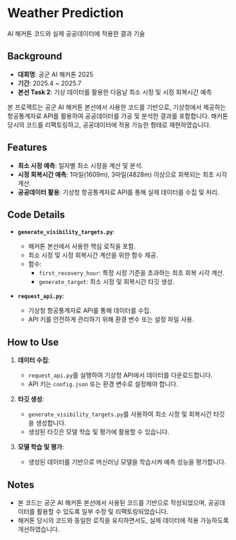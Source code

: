 # Weather Prediction

AI 해커톤 코드와 실제 공공데이터에 적용한 결과 기술

## Background

- **대회명**: 공군 AI 해커톤 2025
- **기간**: 2025.4 ~ 2025.7
- **본선 Task 2**: 기상 데이터를 활용한 다음날 최소 시정 및 시정 회복시간 예측

본 프로젝트는 공군 AI 해커톤 본선에서 사용한 코드를 기반으로, 기상청에서 제공하는 항공통계자료 API를 활용하여 공공데이터를 가공 및 분석한 결과를 포함합니다. 해커톤 당시의 코드를 리팩토링하고, 공공데이터에 적용 가능한 형태로 재현하였습니다.

## Features

- **최소 시정 예측**: 일자별 최소 시정을 계산 및 분석.
- **시정 회복시간 예측**: 1마일(1609m), 3마일(4828m) 이상으로 회복되는 최초 시각 계산.
- **공공데이터 활용**: 기상청 항공통계자료 API를 통해 실제 데이터를 수집 및 처리.

## Code Details

- **`generate_visibility_targets.py`**:
  - 해커톤 본선에서 사용한 핵심 로직을 포함.
  - 최소 시정 및 시정 회복시간 계산을 위한 함수 제공.
  - 함수:
    - `first_recovery_hour`: 특정 시정 기준을 초과하는 최초 회복 시각 계산.
    - `generate_target`: 최소 시정 및 회복시간 타깃 생성.

- **`request_api.py`**:
  - 기상청 항공통계자료 API를 통해 데이터를 수집.
  - API 키를 안전하게 관리하기 위해 환경 변수 또는 설정 파일 사용.

## How to Use

1. **데이터 수집**:
   - `request_api.py`를 실행하여 기상청 API에서 데이터를 다운로드합니다.
   - API 키는 `config.json` 또는 환경 변수로 설정해야 합니다.

2. **타깃 생성**:
   - `generate_visibility_targets.py`를 사용하여 최소 시정 및 회복시간 타깃을 생성합니다.
   - 생성된 타깃은 모델 학습 및 평가에 활용할 수 있습니다.

3. **모델 학습 및 평가**:
   - 생성된 데이터를 기반으로 머신러닝 모델을 학습시켜 예측 성능을 평가합니다.

## Notes

- 본 코드는 공군 AI 해커톤 본선에서 사용된 코드를 기반으로 작성되었으며, 공공데이터를 활용할 수 있도록 일부 수정 및 리팩토링되었습니다.
- 해커톤 당시의 코드와 동일한 로직을 유지하면서도, 실제 데이터에 적용 가능하도록 개선하였습니다.